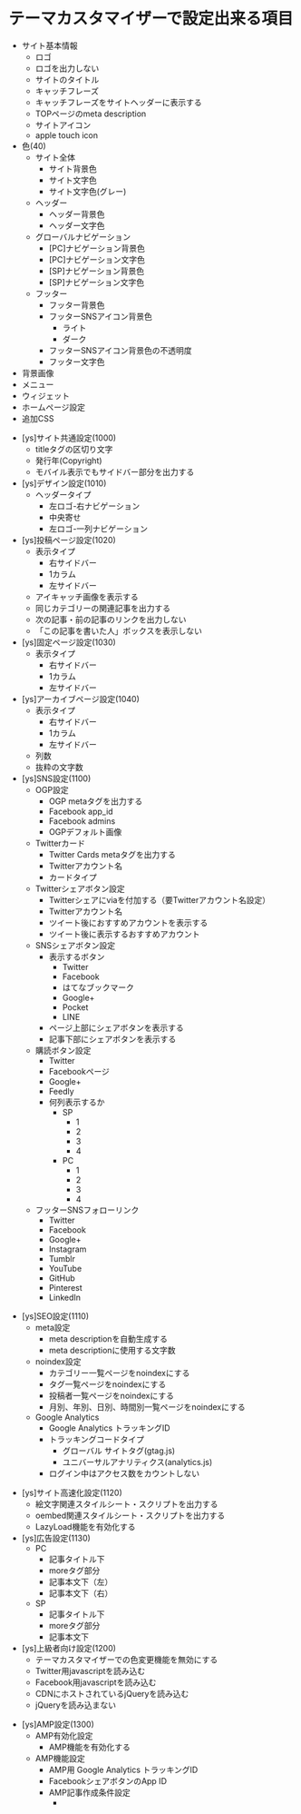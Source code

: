 # テーマカスタマイザーで設定出来る項目

- サイト基本情報
  - ロゴ
  - ロゴを出力しない
  - サイトのタイトル
  - キャッチフレーズ
  * キャッチフレーズをサイトヘッダーに表示する
  * TOPページのmeta description
  - サイトアイコン
  - apple touch icon
- 色(40)
  - サイト全体
    - サイト背景色
    - サイト文字色
    - サイト文字色(グレー)
  - ヘッダー
    - ヘッダー背景色
    - ヘッダー文字色
  - グローバルナビゲーション
    - [PC]ナビゲーション背景色
    - [PC]ナビゲーション文字色
    - [SP]ナビゲーション背景色
    - [SP]ナビゲーション文字色
  - フッター
    - フッター背景色
    - フッターSNSアイコン背景色
      - ライト
      - ダーク
    - フッターSNSアイコン背景色の不透明度
    - フッター文字色
- 背景画像
- メニュー
- ウィジェット
- ホームページ設定
- 追加CSS
* [ys]サイト共通設定(1000)
  * titleタグの区切り文字
  * 発行年(Copyright)
  * モバイル表示でもサイドバー部分を出力する
* [ys]デザイン設定(1010)
  * ヘッダータイプ
    * 左ロゴ-右ナビゲーション
    * 中央寄せ
    * 左ロゴ-一列ナビゲーション
* [ys]投稿ページ設定(1020)
  * 表示タイプ
    * 右サイドバー
    * 1カラム
    * 左サイドバー
  * アイキャッチ画像を表示する
  * 同じカテゴリーの関連記事を出力する
  * 次の記事・前の記事のリンクを出力しない
  * 「この記事を書いた人」ボックスを表示しない
* [ys]固定ページ設定(1030)
  * 表示タイプ
    * 右サイドバー
    * 1カラム
    * 左サイドバー
* [ys]アーカイブページ設定(1040)
  * 表示タイプ
    * 右サイドバー
    * 1カラム
    * 左サイドバー
  * 列数
  * 抜粋の文字数
* [ys]SNS設定(1100)
  - OGP設定
    - OGP metaタグを出力する
    - Facebook app_id
    - Facebook admins
    - OGPデフォルト画像
  - Twitterカード
    - Twitter Cards metaタグを出力する
    - Twitterアカウント名
    - カードタイプ
  * Twitterシェアボタン設定
    * Twitterシェアにviaを付加する（要Twitterアカウント名設定）
    * Twitterアカウント名
    * ツイート後におすすめアカウントを表示する
    * ツイート後に表示するおすすめアカウント
  * SNSシェアボタン設定
    * 表示するボタン
      * Twitter
      * Facebook
      * はてなブックマーク
      * Google+
      * Pocket
      * LINE
    * ページ上部にシェアボタンを表示する
    * 記事下部にシェアボタンを表示する
  * 購読ボタン設定
    * Twitter
    * Facebookページ
    * Google+
    * Feedly
    * 何列表示するか
      * SP
        * 1
        * 2
        * 3
        * 4
      * PC
        * 1
        * 2
        * 3
        * 4
  * フッターSNSフォローリンク
    * Twitter
    * Facebook
    * Google+
    * Instagram
    * Tumblr
    * YouTube
    * GitHub
    * Pinterest
    * LinkedIn
- [ys]SEO設定(1110)
  * meta設定
    * meta descriptionを自動生成する
    * meta descriptionに使用する文字数
  * noindex設定
    * カテゴリー一覧ページをnoindexにする
    * タグ一覧ページをnoindexにする
    * 投稿者一覧ページをnoindexにする
    * 月別、年別、日別、時間別一覧ページをnoindexにする
  - Google Analytics
    - Google Analytics トラッキングID
    - トラッキングコードタイプ
      - グローバル サイトタグ(gtag.js)
      - ユニバーサルアナリティクス(analytics.js)
    - ログイン中はアクセス数をカウントしない
* [ys]サイト高速化設定(1120)
  * 絵文字関連スタイルシート・スクリプトを出力する
  * oembed関連スタイルシート・スクリプトを出力する
  * LazyLoad機能を有効化する
* [ys]広告設定(1130)
  * PC
    * 記事タイトル下
    * moreタグ部分
    * 記事本文下（左）
    * 記事本文下（右）
  * SP
    * 記事タイトル下
    * moreタグ部分
    * 記事本文下
* [ys]上級者向け設定(1200)
  * テーマカスタマイザーでの色変更機能を無効にする
  * Twitter用javascriptを読み込む
  * Facebook用javascriptを読み込む
  * CDNにホストされているjQueryを読み込む
  * jQueryを読み込まない
- [ys]AMP設定(1300)
  - AMP有効化設定
    - AMP機能を有効化する
  - AMP機能設定
    - AMP用 Google Analytics トラッキングID
    * FacebookシェアボタンのApp ID
    * AMP記事作成条件設定
      * <script>タグを削除してAMPページを作成する
      * style属性を削除してAMPページを作成する
    * AMPページでも記事下のウィジェットを表示する
  * AMP広告設定
    * AMP
      * 記事タイトル下
      * moreタグ部分
      * 記事本文下
